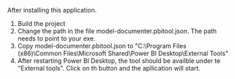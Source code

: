 ﻿After installing this application.
1. Build the project
1. Change the path in the file model-documenter.pbitool.json. The path needs to point to your exe.
1. Copy model-documenter.pbitool.json to "C:\Program Files (x86)\Common Files\Microsoft Shared\Power BI Desktop\External Tools"
1. After restarting Power BI Desktop, the tool should be availble under te "External tools". Click on th button and the apllication will start.
